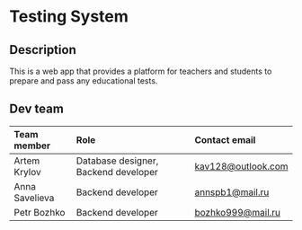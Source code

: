 # Testing System

## Description

This is a web app that provides a platform for teachers and students to prepare and pass any educational tests.

## Dev team

| Team member    | Role                                 | Contact email      |
| :------------- | :----------------------------------- | :----------------- |
| Artem Krylov   | Database designer, Backend developer | kav128@outlook.com |
| Anna Savelieva | Backend developer                    | annspb1@mail.ru    |
| Petr Bozhko    | Backend developer                    | bozhko999@mail.ru  |
